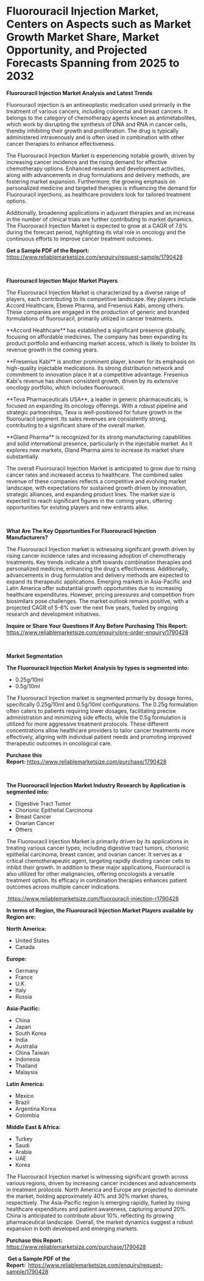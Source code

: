<p><h1>Fluorouracil Injection Market, Centers on Aspects such as Market Growth Market Share, Market Opportunity, and Projected Forecasts Spanning from 2025 to 2032</h1></p><p><strong>Fluorouracil Injection Market Analysis and Latest Trends</strong></p>
<p><p>Fluorouracil injection is an antineoplastic medication used primarily in the treatment of various cancers, including colorectal and breast cancers. It belongs to the category of chemotherapy agents known as antimetabolites, which work by disrupting the synthesis of DNA and RNA in cancer cells, thereby inhibiting their growth and proliferation. The drug is typically administered intravenously and is often used in combination with other cancer therapies to enhance effectiveness.</p><p>The Fluorouracil Injection Market is experiencing notable growth, driven by increasing cancer incidence and the rising demand for effective chemotherapy options. Enhanced research and development activities, along with advancements in drug formulations and delivery methods, are fostering market expansion. Furthermore, the growing emphasis on personalized medicine and targeted therapies is influencing the demand for Fluorouracil injections, as healthcare providers look for tailored treatment options.</p><p>Additionally, broadening applications in adjuvant therapies and an increase in the number of clinical trials are further contributing to market dynamics. The Fluorouracil Injection Market is expected to grow at a CAGR of 7.6% during the forecast period, highlighting its vital role in oncology and the continuous efforts to improve cancer treatment outcomes.</p></p>
<p><strong>Get a Sample PDF of the Report:&nbsp;</strong> <a href="https://www.reliablemarketsize.com/enquiry/request-sample/1790428?utm_campaign=2034&utm_medium=2&utm_source=Github&utm_content=ia&utm_term=19042025&utm_id=fluorouracil-injection">https://www.reliablemarketsize.com/enquiry/request-sample/1790428</a></p>
<p>&nbsp;</p>
<p><strong>Fluorouracil Injection Major Market Players</strong></p>
<p><p>The Fluorouracil Injection Market is characterized by a diverse range of players, each contributing to its competitive landscape. Key players include Accord Healthcare, Ebewe Pharma, and Fresenius Kabi, among others. These companies are engaged in the production of generic and branded formulations of fluorouracil, primarily utilized in cancer treatments.</p><p>**Accord Healthcare** has established a significant presence globally, focusing on affordable medicines. The company has been expanding its product portfolio and enhancing market access, which is likely to bolster its revenue growth in the coming years.</p><p>**Fresenius Kabi** is another prominent player, known for its emphasis on high-quality injectable medications. Its strong distribution network and commitment to innovation place it at a competitive advantage. Fresenius Kabi's revenue has shown consistent growth, driven by its extensive oncology portfolio, which includes fluorouracil.</p><p>**Teva Pharmaceuticals USA**, a leader in generic pharmaceuticals, is focused on expanding its oncology offerings. With a robust pipeline and strategic partnerships, Teva is well-positioned for future growth in the fluorouracil segment. Its sales revenues are consistently strong, contributing to a significant share of the overall market.</p><p>**Gland Pharma** is recognized for its strong manufacturing capabilities and solid international presence, particularly in the injectable market. As it explores new markets, Gland Pharma aims to increase its market share substantially.</p><p>The overall Fluorouracil Injection Market is anticipated to grow due to rising cancer rates and increased access to healthcare. The combined sales revenue of these companies reflects a competitive and evolving market landscape, with expectations for sustained growth driven by innovation, strategic alliances, and expanding product lines. The market size is expected to reach significant figures in the coming years, offering opportunities for existing players and new entrants alike.</p></p>
<p>&nbsp;</p>
<p><strong>What Are The Key Opportunities For Fluorouracil Injection Manufacturers?</strong></p>
<p><p>The Fluorouracil Injection market is witnessing significant growth driven by rising cancer incidence rates and increasing adoption of chemotherapy treatments. Key trends indicate a shift towards combination therapies and personalized medicine, enhancing the drug's effectiveness. Additionally, advancements in drug formulation and delivery methods are expected to expand its therapeutic applications. Emerging markets in Asia-Pacific and Latin America offer substantial growth opportunities due to increasing healthcare expenditures. However, pricing pressures and competition from biosimilars pose challenges. The market outlook remains positive, with a projected CAGR of 5-6% over the next five years, fueled by ongoing research and development initiatives.</p></p>
<p><strong>Inquire or Share Your Questions If Any Before Purchasing This Report:</strong> <a href="https://www.reliablemarketsize.com/enquiry/pre-order-enquiry/1790428?utm_campaign=2034&utm_medium=2&utm_source=Github&utm_content=ia&utm_term=19042025&utm_id=fluorouracil-injection">https://www.reliablemarketsize.com/enquiry/pre-order-enquiry/1790428</a></p>
<p>&nbsp;</p>
<p><strong>Market Segmentation</strong></p>
<p><strong>The Fluorouracil Injection Market Analysis by types is segmented into:</strong></p>
<p><ul><li>0.25g/10ml</li><li>0.5g/10ml</li></ul></p>
<p><p>The Fluorouracil Injection market is segmented primarily by dosage forms, specifically 0.25g/10ml and 0.5g/10ml configurations. The 0.25g formulation often caters to patients requiring lower dosages, facilitating precise administration and minimizing side effects, while the 0.5g formulation is utilized for more aggressive treatment protocols. These different concentrations allow healthcare providers to tailor cancer treatments more effectively, aligning with individual patient needs and promoting improved therapeutic outcomes in oncological care.</p></p>
<p><strong>Purchase this Report:&nbsp;</strong><a href="https://www.reliablemarketsize.com/purchase/1790428?utm_campaign=2034&utm_medium=2&utm_source=Github&utm_content=ia&utm_term=19042025&utm_id=fluorouracil-injection">https://www.reliablemarketsize.com/purchase/1790428</a></p>
<p>&nbsp;</p>
<p><strong>The Fluorouracil Injection Market Industry Research by Application is segmented into:</strong></p>
<p><ul><li>Digestive Tract Tumor</li><li>Chorionic Epithelial Carcinoma</li><li>Breast Cancer</li><li>Ovarian Cancer</li><li>Others</li></ul></p>
<p><p>The Fluorouracil Injection Market is primarily driven by its applications in treating various cancer types, including digestive tract tumors, chorionic epithelial carcinoma, breast cancer, and ovarian cancer. It serves as a critical chemotherapeutic agent, targeting rapidly dividing cancer cells to inhibit their growth. In addition to these major applications, Fluorouracil is also utilized for other malignancies, offering oncologists a versatile treatment option. Its efficacy in combination therapies enhances patient outcomes across multiple cancer indications.</p></p>
<p><a href="https://www.reliablemarketsize.com/fluorouracil-injection-r1790428?utm_campaign=2034&utm_medium=2&utm_source=Github&utm_content=ia&utm_term=19042025&utm_id=fluorouracil-injection">&nbsp;https://www.reliablemarketsize.com/fluorouracil-injection-r1790428</a></p>
<p><strong>In terms of Region, the Fluorouracil Injection Market Players available by Region are:</strong></p>
<p>
    <p> <strong> North America: </strong>
        <ul>
            <li>United States</li>
            <li>Canada</li>
        </ul>
        </p> 
    <p> <strong> Europe: </strong>
        <ul>
            <li>Germany</li>
            <li>France</li>
            <li>U.K.</li>
            <li>Italy</li>
            <li>Russia</li>
        </ul>
        </p> 
    <p> <strong> Asia-Pacific: </strong>
        <ul>
            <li>China</li>
            <li>Japan</li>
            <li>South Korea</li>
            <li>India</li>
            <li>Australia</li>
            <li>China Taiwan</li>
            <li>Indonesia</li>
            <li>Thailand</li>
            <li>Malaysia</li>
        </ul>
        </p> 
    <p> <strong> Latin America: </strong>
        <ul>
            <li>Mexico</li>
            <li>Brazil</li>
            <li>Argentina Korea</li>
            <li>Colombia</li>
        </ul>
        </p> 
    <p> <strong> Middle East & Africa: </strong>
        <ul>
            <li>Turkey</li>
            <li>Saudi</li>
            <li>Arabia</li>
            <li>UAE</li>
            <li>Korea</li>
        </ul>
    </p>
    </p>
<p><p>The Fluorouracil Injection market is witnessing significant growth across various regions, driven by increasing cancer incidences and advancements in treatment protocols. North America and Europe are projected to dominate the market, holding approximately 40% and 30% market shares, respectively. The Asia-Pacific region is emerging rapidly, fueled by rising healthcare expenditures and patient awareness, capturing around 20%. China is anticipated to contribute about 10%, reflecting its growing pharmaceutical landscape. Overall, the market dynamics suggest a robust expansion in both developed and emerging markets.</p></p>
<p><strong>Purchase this Report: </strong><a href="https://www.reliablemarketsize.com/purchase/1790428?utm_campaign=2034&utm_medium=2&utm_source=Github&utm_content=ia&utm_term=19042025&utm_id=fluorouracil-injection">https://www.reliablemarketsize.com/purchase/1790428</a></p>
<p>&nbsp;<strong>Get a Sample PDF of the Report:&nbsp;&nbsp;</strong><a href="https://www.reliablemarketsize.com/enquiry/request-sample/1790428?utm_campaign=2034&utm_medium=2&utm_source=Github&utm_content=ia&utm_term=19042025&utm_id=fluorouracil-injection">https://www.reliablemarketsize.com/enquiry/request-sample/1790428</a></p>
<p><strong></strong></p>
<p><p></p><p></p><p></p></p>
